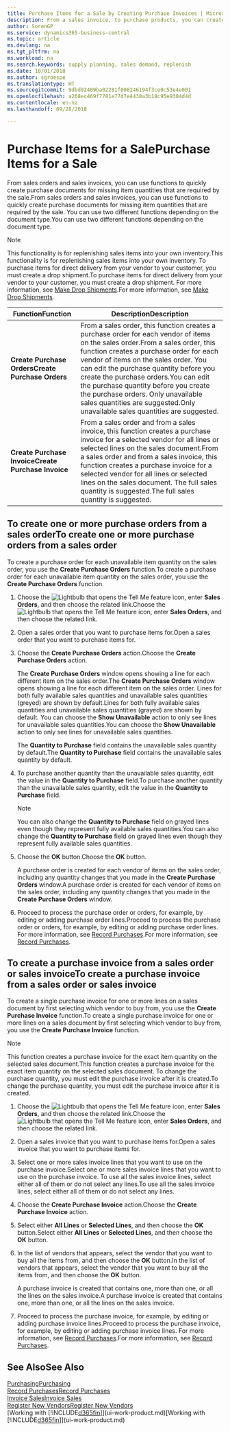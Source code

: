 ```yaml
---
title: Purchase Items for a Sale by Creating Purchase Invoices | Microsoft Docs
description: From a sales invoice, to purchase products, you can create a purchase invoice for a vendor or supplier.
author: SorenGP
ms.service: dynamics365-business-central
ms.topic: article
ms.devlang: na
ms.tgt_pltfrm: na
ms.workload: na
ms.search.keywords: supply planning, sales demand, replenish
ms.date: 10/01/2018
ms.author: sgroespe
ms.translationtype: HT
ms.sourcegitcommit: 9dbd92409ba02281f008246194f3ce0c53e4e001
ms.openlocfilehash: a268ec469f7781e77d7e4438a3b18c95e9304d4d
ms.contentlocale: en-nz
ms.lasthandoff: 09/28/2018

---
```

# <a name="purchase-items-for-a-sale"></a><span data-ttu-id="cdf45-103">Purchase Items for a Sale</span><span class="sxs-lookup"><span data-stu-id="cdf45-103">Purchase Items for a Sale</span></span>
<span data-ttu-id="cdf45-104">From sales orders and sales invoices, you can use functions to quickly create purchase documents for missing item quantities that are required by the sale.</span><span class="sxs-lookup"><span data-stu-id="cdf45-104">From sales orders and sales invoices, you can use functions to quickly create purchase documents for missing item quantities that are required by the sale.</span></span> <span data-ttu-id="cdf45-105">You can use two different functions depending on the document type.</span><span class="sxs-lookup"><span data-stu-id="cdf45-105">You can use two different functions depending on the document type.</span></span>

> [!Note]
> <span data-ttu-id="cdf45-106">This functionality is for replenishing sales items into your own inventory.</span><span class="sxs-lookup"><span data-stu-id="cdf45-106">This functionality is for replenishing sales items into your own inventory.</span></span> <span data-ttu-id="cdf45-107">To purchase items for direct delivery from your vendor to your customer, you must create a drop shipment.</span><span class="sxs-lookup"><span data-stu-id="cdf45-107">To purchase items for direct delivery from your vendor to your customer, you must create a drop shipment.</span></span> <span data-ttu-id="cdf45-108">For more information, see [Make Drop Shipments](sales-how-drop-shipment.md).</span><span class="sxs-lookup"><span data-stu-id="cdf45-108">For more information, see [Make Drop Shipments](sales-how-drop-shipment.md).</span></span>   

|<span data-ttu-id="cdf45-109">Function</span><span class="sxs-lookup"><span data-stu-id="cdf45-109">Function</span></span>|<span data-ttu-id="cdf45-110">Description</span><span class="sxs-lookup"><span data-stu-id="cdf45-110">Description</span></span>|
|--------|-----------|
|<span data-ttu-id="cdf45-111">**Create Purchase Orders**</span><span class="sxs-lookup"><span data-stu-id="cdf45-111">**Create Purchase Orders**</span></span>|<span data-ttu-id="cdf45-112">From a sales order, this function creates a purchase order for each vendor of items on the sales order.</span><span class="sxs-lookup"><span data-stu-id="cdf45-112">From a sales order, this function creates a purchase order for each vendor of items on the sales order.</span></span> <span data-ttu-id="cdf45-113">You can edit the purchase quantity before you create the purchase orders.</span><span class="sxs-lookup"><span data-stu-id="cdf45-113">You can edit the purchase quantity before you create the purchase orders.</span></span> <span data-ttu-id="cdf45-114">Only unavailable sales quantities are suggested.</span><span class="sxs-lookup"><span data-stu-id="cdf45-114">Only unavailable sales quantities are suggested.</span></span>
|<span data-ttu-id="cdf45-115">**Create Purchase Invoice**</span><span class="sxs-lookup"><span data-stu-id="cdf45-115">**Create Purchase Invoice**</span></span>|<span data-ttu-id="cdf45-116">From a sales order and from a sales invoice, this function creates a purchase invoice for a selected vendor for all lines or selected lines on the sales document.</span><span class="sxs-lookup"><span data-stu-id="cdf45-116">From a sales order and from a sales invoice, this function creates a purchase invoice for a selected vendor for all lines or selected lines on the sales document.</span></span> <span data-ttu-id="cdf45-117">The full sales quantity is suggested.</span><span class="sxs-lookup"><span data-stu-id="cdf45-117">The full sales quantity is suggested.</span></span>|

## <a name="to-create-one-or-more-purchase-orders-from-a-sales-order"></a><span data-ttu-id="cdf45-118">To create one or more purchase orders from a sales order</span><span class="sxs-lookup"><span data-stu-id="cdf45-118">To create one or more purchase orders from a sales order</span></span>
<span data-ttu-id="cdf45-119">To create a purchase order for each unavailable item quantity on the sales order, you use the **Create Purchase Orders** function.</span><span class="sxs-lookup"><span data-stu-id="cdf45-119">To create a purchase order for each unavailable item quantity on the sales order, you use the **Create Purchase Orders** function.</span></span>

1. <span data-ttu-id="cdf45-120">Choose the ![Lightbulb that opens the Tell Me feature](media/ui-search/search_small.png "Tell me what you want to do") icon, enter **Sales Orders**, and then choose the related link.</span><span class="sxs-lookup"><span data-stu-id="cdf45-120">Choose the ![Lightbulb that opens the Tell Me feature](media/ui-search/search_small.png "Tell me what you want to do") icon, enter **Sales Orders**, and then choose the related link.</span></span>
2. <span data-ttu-id="cdf45-121">Open a sales order that you want to purchase items for.</span><span class="sxs-lookup"><span data-stu-id="cdf45-121">Open a sales order that you want to purchase items for.</span></span>
3. <span data-ttu-id="cdf45-122">Choose the **Create Purchase Orders** action.</span><span class="sxs-lookup"><span data-stu-id="cdf45-122">Choose the **Create Purchase Orders** action.</span></span>

    <span data-ttu-id="cdf45-123">The **Create Purchase Orders** window opens showing a line for each different item on the sales order.</span><span class="sxs-lookup"><span data-stu-id="cdf45-123">The **Create Purchase Orders** window opens showing a line for each different item on the sales order.</span></span> <span data-ttu-id="cdf45-124">Lines for both fully available sales quantities and unavailable sales quantities (greyed) are shown by default.</span><span class="sxs-lookup"><span data-stu-id="cdf45-124">Lines for both fully available sales quantities and unavailable sales quantities (grayed) are shown by default.</span></span> <span data-ttu-id="cdf45-125">You can choose the **Show Unavailable** action to only see lines for unavailable sales quantities.</span><span class="sxs-lookup"><span data-stu-id="cdf45-125">You can choose the **Show Unavailable** action to only see lines for unavailable sales quantities.</span></span>

    <span data-ttu-id="cdf45-126">The **Quantity to Purchase** field contains the unavailable sales quantity by default.</span><span class="sxs-lookup"><span data-stu-id="cdf45-126">The **Quantity to Purchase** field contains the unavailable sales quantity by default.</span></span>
4. <span data-ttu-id="cdf45-127">To purchase another quantity than the unavailable sales quantity, edit the value in the **Quantity to Purchase** field.</span><span class="sxs-lookup"><span data-stu-id="cdf45-127">To purchase another quantity than the unavailable sales quantity, edit the value in the **Quantity to Purchase** field.</span></span>

    > [!NOTE]  
    >   <span data-ttu-id="cdf45-128">You can also change the **Quantity to Purchase** field on grayed lines even though they represent fully available sales quantities.</span><span class="sxs-lookup"><span data-stu-id="cdf45-128">You can also change the **Quantity to Purchase** field on grayed lines even though they represent fully available sales quantities.</span></span>
5. <span data-ttu-id="cdf45-129">Choose the **OK** button.</span><span class="sxs-lookup"><span data-stu-id="cdf45-129">Choose the **OK** button.</span></span>

    <span data-ttu-id="cdf45-130">A purchase order is created for each vendor of items on the sales order, including any quantity changes that you made in the **Create Purchase Orders** window.</span><span class="sxs-lookup"><span data-stu-id="cdf45-130">A purchase order is created for each vendor of items on the sales order, including any quantity changes that you made in the **Create Purchase Orders** window.</span></span>
7. <span data-ttu-id="cdf45-131">Proceed to process the purchase order or orders, for example, by editing or adding purchase order lines.</span><span class="sxs-lookup"><span data-stu-id="cdf45-131">Proceed to process the purchase order or orders, for example, by editing or adding purchase order lines.</span></span> <span data-ttu-id="cdf45-132">For more information, see [Record Purchases](purchasing-how-record-purchases.md).</span><span class="sxs-lookup"><span data-stu-id="cdf45-132">For more information, see [Record Purchases](purchasing-how-record-purchases.md).</span></span>


## <a name="to-create-a-purchase-invoice-from-a-sales-order-or-sales-invoice"></a><span data-ttu-id="cdf45-133">To create a purchase invoice from a sales order or sales invoice</span><span class="sxs-lookup"><span data-stu-id="cdf45-133">To create a purchase invoice from a sales order or sales invoice</span></span>
<span data-ttu-id="cdf45-134">To create a single purchase invoice for one or more lines on a sales document by first selecting which vendor to buy from, you use the **Create Purchase Invoice** function.</span><span class="sxs-lookup"><span data-stu-id="cdf45-134">To create a single purchase invoice for one or more lines on a sales document by first selecting which vendor to buy from, you use the **Create Purchase Invoice** function.</span></span>

> [!NOTE]  
>   <span data-ttu-id="cdf45-135">This function creates a purchase invoice for the exact item quantity on the selected sales document.</span><span class="sxs-lookup"><span data-stu-id="cdf45-135">This function creates a purchase invoice for the exact item quantity on the selected sales document.</span></span> <span data-ttu-id="cdf45-136">To change the purchase quantity, you must edit the purchase invoice after it is created.</span><span class="sxs-lookup"><span data-stu-id="cdf45-136">To change the purchase quantity, you must edit the purchase invoice after it is created.</span></span>  

1. <span data-ttu-id="cdf45-137">Choose the ![Lightbulb that opens the Tell Me feature](media/ui-search/search_small.png "Tell me what you want to do") icon, enter **Sales Orders**, and then choose the related link.</span><span class="sxs-lookup"><span data-stu-id="cdf45-137">Choose the ![Lightbulb that opens the Tell Me feature](media/ui-search/search_small.png "Tell me what you want to do") icon, enter **Sales Orders**, and then choose the related link.</span></span>
2. <span data-ttu-id="cdf45-138">Open a sales invoice that you want to purchase items for.</span><span class="sxs-lookup"><span data-stu-id="cdf45-138">Open a sales invoice that you want to purchase items for.</span></span>
3. <span data-ttu-id="cdf45-139">Select one or more sales invoice lines that you want to use on the purchase invoice.</span><span class="sxs-lookup"><span data-stu-id="cdf45-139">Select one or more sales invoice lines that you want to use on the purchase invoice.</span></span> <span data-ttu-id="cdf45-140">To use all the sales invoice lines, select either all of them or do not select any lines.</span><span class="sxs-lookup"><span data-stu-id="cdf45-140">To use all the sales invoice lines, select either all of them or do not select any lines.</span></span>
4. <span data-ttu-id="cdf45-141">Choose the **Create Purchase Invoice** action.</span><span class="sxs-lookup"><span data-stu-id="cdf45-141">Choose the **Create Purchase Invoice** action.</span></span>
5. <span data-ttu-id="cdf45-142">Select either **All Lines** or **Selected Lines**, and then choose the **OK** button.</span><span class="sxs-lookup"><span data-stu-id="cdf45-142">Select either **All Lines** or **Selected Lines**, and then choose the **OK** button.</span></span>  
6. <span data-ttu-id="cdf45-143">In the list of vendors that appears, select the vendor that you want to buy all the items from, and then choose the **OK** button.</span><span class="sxs-lookup"><span data-stu-id="cdf45-143">In the list of vendors that appears, select the vendor that you want to buy all the items from, and then choose the **OK** button.</span></span>

    <span data-ttu-id="cdf45-144">A purchase invoice is created that contains one, more than one, or all the lines on the sales invoice.</span><span class="sxs-lookup"><span data-stu-id="cdf45-144">A purchase invoice is created that contains one, more than one, or all the lines on the sales invoice.</span></span>
7. <span data-ttu-id="cdf45-145">Proceed to process the purchase invoice, for example, by editing or adding purchase invoice lines.</span><span class="sxs-lookup"><span data-stu-id="cdf45-145">Proceed to process the purchase invoice, for example, by editing or adding purchase invoice lines.</span></span> <span data-ttu-id="cdf45-146">For more information, see [Record Purchases](purchasing-how-record-purchases.md).</span><span class="sxs-lookup"><span data-stu-id="cdf45-146">For more information, see [Record Purchases](purchasing-how-record-purchases.md).</span></span>

## <a name="see-also"></a><span data-ttu-id="cdf45-147">See Also</span><span class="sxs-lookup"><span data-stu-id="cdf45-147">See Also</span></span>
[<span data-ttu-id="cdf45-148">Purchasing</span><span class="sxs-lookup"><span data-stu-id="cdf45-148">Purchasing</span></span>](purchasing-manage-purchasing.md)  
[<span data-ttu-id="cdf45-149">Record Purchases</span><span class="sxs-lookup"><span data-stu-id="cdf45-149">Record Purchases</span></span>](purchasing-how-record-purchases.md)  
[<span data-ttu-id="cdf45-150">Invoice Sales</span><span class="sxs-lookup"><span data-stu-id="cdf45-150">Invoice Sales</span></span>](sales-how-invoice-sales.md)  
[<span data-ttu-id="cdf45-151">Register New Vendors</span><span class="sxs-lookup"><span data-stu-id="cdf45-151">Register New Vendors</span></span>](purchasing-how-register-new-vendors.md)  
<span data-ttu-id="cdf45-152">[Working with [!INCLUDE[d365fin](includes/d365fin_md.md)]](ui-work-product.md)</span><span class="sxs-lookup"><span data-stu-id="cdf45-152">[Working with [!INCLUDE[d365fin](includes/d365fin_md.md)]](ui-work-product.md)</span></span>

